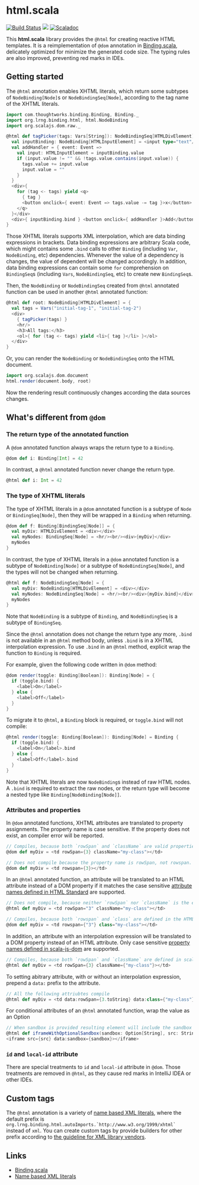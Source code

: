 # html.scala

[![Build Status](https://travis-ci.org/GlasslabGames/html.scala.svg?branch=master)](https://travis-ci.org/GlasslabGames/html.scala)
<a href="https://search.maven.org/search?q=g:org.lrng.binding%20a:html_*"><img src="https://img.shields.io/maven-central/v/org.lrng.binding/html_sjs0.6_2.13.svg?label=libraryDependencies+%2B=+%22org.lrng.binding%22+%25%25+%22html%22+%25"/></a>
[![Scaladoc](https://javadoc.io/badge/org.lrng.binding/html_sjs0.6_2.13.svg?label=Scaladoc)](https://javadoc.io/page/org.lrng.binding/html_sjs0.6_2.13/latest/org/lrng/binding/html.html)


This **html.scala** library provides the `@html` for creating reactive HTML templates. It is a reimplementation of `@dom` annotation in [Binding.scala](https://github.com/ThoughtWorksInc/Binding.scala), delicately optimized for minimize the generated code size. The typing rules are also improved, preventing red marks in IDEs.

## Getting started

The `@html` annotation enables XHTML literals, which return some subtypes of `NodeBinding[Node]`s or `NodeBindingSeq[Node]`, according to the tag name of the XHTML literals.

``` scala
import com.thoughtworks.binding.Binding, Binding._
import org.lrng.binding.html, html.NodeBinding
import org.scalajs.dom.raw._

@html def tagPicker(tags: Vars[String]): NodeBindingSeq[HTMLDivElement] = {
  val inputBinding: NodeBinding[HTMLInputElement] = <input type="text"/>
  val addHandler = { event: Event =>
    val input: HTMLInputElement = inputBinding.value
    if (input.value != "" && !tags.value.contains(input.value)) {
      tags.value += input.value
      input.value = ""
    }
  }
  <div>{
    for (tag <- tags) yield <q>
      { tag }
      <button onclick={ event: Event => tags.value -= tag }>x</button>
    </q>
  }</div>
  <div>{ inputBinding.bind } <button onclick={ addHandler }>Add</button></div>
}
```

Those XHTML literals supports XML interpolation, which are data binding expressions in brackets. Data binding expressions are arbitrary Scala code, which might contains some `.bind` calls to other `Binding` (including `Var`, `NodeBinding`, etc) dependencies. Whenever the value of a dependency is changes, the value of dependent will be changed accordingly. In addition, data binding expressions can contain some `for` comprehension on `BindingSeq`s (including `Vars`, `NodeBindingSeq`, etc) to create new `BindingSeq`s.

Then, the `NodeBinding` or `NodeBindingSeq` created from `@html` annotated function can be used in another `@html` annotated function:

``` scala
@html def root: NodeBinding[HTMLDivElement] = {
  val tags = Vars("initial-tag-1", "initial-tag-2")
  <div>
    { tagPicker(tags) }
    <hr/>
    <h3>All tags:</h3>
    <ol>{ for (tag <- tags) yield <li>{ tag }</li> }</ol>
  </div>
}
```

Or, you can render the `NodeBinding` or `NodeBindingSeq` onto the HTML document.

``` scala
import org.scalajs.dom.document
html.render(document.body, root)
```

Now the rendering result continuously changes according the data sources changes.

## What's different from `@dom`

### The return type of the annotated function

A `@dom` annotated function always wraps the return type to a `Binding`.

``` scala
@dom def i: Binding[Int] = 42
```

In contrast, a `@html` annotated function never change the return type.

``` scala
@html def i: Int = 42
```

### The type of XHTML literals

The type of XHTML literals in a `@dom` annotated function is a subtype of `Node` or `BindingSeq[Node]`, then they will be wrapped in a `Binding` when returning.

``` scala
@dom def f: Binding[BindingSeq[Node]] = {
  val myDiv: HTMLDivElement = <div></div>
  val myNodes: BindingSeq[Node] = <hr/><br/><div>{myDiv}</div>
  myNodes
}
```

In contrast, the type of XHTML literals in a `@dom` annotated function is a subtype of `NodeBinding[Node]` or a subtype of `NodeBindingSeq[Node]`, and the types will not be changed when returning.

``` scala
@html def f: NodeBindingSeq[Node] = {
  val myDiv: NodeBinding[HTMLDivElement] = <div></div>
  val myNodes: NodeBindingSeq[Node] = <hr/><br/><div>{myDiv.bind}</div>
  myNodes
}
```

Note that `NodeBinding` is a subtype of `Binding`, and `NodeBindingSeq` is a subtype of `BindingSeq`.

Since the `@html` annotation does not change the return type any more, `.bind` is not available in an `@html` method body, unless `.bind` is in a XHTML interpolation expression. To use `.bind` in an `@html` method, explicit wrap the function to `Binding` is required.

For example, given the following code written in `@dom` method:

``` scala
@dom render(toggle: Binding[Boolean]): Binding[Node] = {
  if (toggle.bind) {
    <label>On</label>
  } else {
    <label>Off</label>
  }
}
```

To migrate it to `@html`, a `Binding` block is required, or `toggle.bind` will not compile:

``` scala
@html render(toggle: Binding[Boolean]): Binding[Node] = Binding {
  if (toggle.bind) {
    <label>On</label>.bind
  } else {
    <label>Off</label>.bind
  }
}
```

Note that XHTML literals are now `NodeBinding`s instead of raw HTML nodes. A `.bind` is required to extract the raw nodes, or the return type will become a nested type like `Binding[NodeBinding[Node]]`.

### Attributes and properties

In `@dom` annotated functions, XHTML attributes are translated to property assignments. The property name is case sensitive. If the property does not exist, an compiler error will be reported.

``` scala
// Compiles, because both `rowSpan` and `className` are valid properties
@dom def myDiv = <td rowSpan={3} className="my-class"></td>
```

``` scala
// Does not compile because the property name is rowSpan, not rowspan.
@dom def myDiv = <td rowspan={3}></td>
```

In an `@html` annotated function, an attribute will be translated to an HTML attribute instead of a DOM property if it matches the case sensitive [attribute names defined in HTML Standard](https://html.spec.whatwg.org/multipage/indices.html#attributes-3) are supported.

``` scala
// Does not compile, because neither `rowSpan` nor `className` is the exact attribute name defined in the HTML Standard.
@html def myDiv = <td rowSpan="3" className="my-class"></td>
```

``` scala
// Compiles, because both `rowspan` and `class` are defined in the HTML Standard.
@dom def myDiv = <td rowspan={"3"} class="my-class"></td>
```

In addition, an attribute with an interpolation expression will be translated to a DOM property instead of an HTML attribute. Only case sensitive [property names defined in scala-js-dom](https://www.scala-js.org/api/scalajs-dom/0.9.5/) are supported.


``` scala
// Compiles, because both `rowSpan` and `className` are defined in scala-js-dom.
@html def myDiv = <td rowSpan={3} className={"my-class"}></td>
```

To setting abitrary attribute, with or without an interpolation expression, prepend a `data:` prefix to the attribute.

``` scala
// All the following attriubtes compile
@html def myDiv = <td data:rowSpan={3.toString} data:class={"my-class"} data:custom-attribute-1="constant-value" data:custom-attribute-2={math.random.toString}></td>
```

For conditional attributes of an `@html` annotated function, wrap the value as an Option
``` scala
// When sandbox is provided resulting element will include the sandbox attribute, i.e. <iframe src="..." sandbox="..."></iframe>, otherwise it is omitted, <iframe src="..."></iframe>
@html def iframeWithOptionalSandbox(sandbox: Option[String], src: String) = 
<iframe src={src} data:sandbox={sandbox}></iframe>
```

### `id` and `local-id` attribute

There are special treatments to `id` and `local-id` attribute in `@dom`. Those treatments are removed in `@html`, as they cause red marks in IntelliJ IDEA or other IDEs.

## Custom tags

The `@html` annotation is a variety of [name based XML literals](https://github.com/GlasslabGames/nameBasedXml.scala), where the default prefix is ``org.lrng.binding.html.autoImports.`http://www.w3.org/1999/xhtml` `` instead of `xml`. You can create custom tags by provide builders for other prefix according to [the guideline for XML library vendors](https://github.com/GlasslabGames/nameBasedXml.scala#xml-library-vendors).

## Links

* [Binding.scala](https://github.com/ThoughtWorksInc/Binding.scala/)
* [Name based XML literals](https://github.com/GlasslabGames/nameBasedXml.scala)

